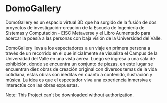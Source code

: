 # DomoGallery

DomoGallery es un espacio virtual 3D que ha surgido de la fusión de dos proyectos de investigación-creación de la Escuela de Ingeniería de Sistemas y Computación - EISC Metaverse y el Libro Aumentado para acercar la poesía a las personas con baja visión de la Universidad del Valle. 

DomoGallery lleva a los espectadores a un viaje en primera persona a través de un recorrido en el que inicialmente se visualiza el Campus de la Universidad del Valle en una vista aérea. Luego se ingresa a una sala de exhibición, donde se encuentra un conjunto de piezas, en este lugar se encuentran diez obras de creación original con diversos temas de la vida cotidiana, estas obras son inéditas en cuanto a contenido, ilustración y música. La idea es que el espectador viva una experiencia inmersiva e interactúe con las obras expuestas.

Note: This Project can't be downloaded without authorization.

